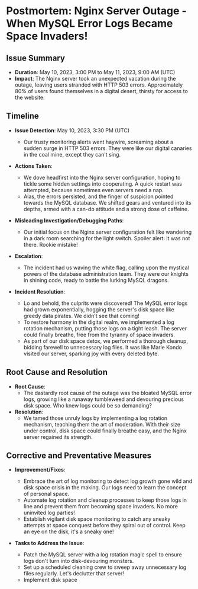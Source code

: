 # Postmortem: Nginx Server Outage - When MySQL Error Logs Became Space Invaders!

## Issue Summary
- **Duration**: May 10, 2023, 3:00 PM to May 11, 2023, 9:00 AM (UTC)
- **Impact**: The Nginx server took an unexpected vacation during the outage, leaving users stranded with HTTP 503 errors. Approximately 80% of users found themselves in a digital desert, thirsty for access to the website.

## Timeline
- **Issue Detection**: May 10, 2023, 3:30 PM (UTC)
  - Our trusty monitoring alerts went haywire, screaming about a sudden surge in HTTP 503 errors. They were like our digital canaries in the coal mine, except they can't sing.
  
- **Actions Taken**:
  - We dove headfirst into the Nginx server configuration, hoping to tickle some hidden settings into cooperating. A quick restart was attempted, because sometimes even servers need a nap.
  - Alas, the errors persisted, and the finger of suspicion pointed towards the MySQL database. We shifted gears and ventured into its depths, armed with a can-do attitude and a strong dose of caffeine.
  
- **Misleading Investigation/Debugging Paths**:
  - Our initial focus on the Nginx server configuration felt like wandering in a dark room searching for the light switch. Spoiler alert: it was not there. Rookie mistake!
  
- **Escalation**:
  - The incident had us waving the white flag, calling upon the mystical powers of the database administration team. They were our knights in shining code, ready to battle the lurking MySQL dragons.
  
- **Incident Resolution**:
  - Lo and behold, the culprits were discovered! The MySQL error logs had grown exponentially, hogging the server's disk space like greedy data pirates. We didn't see that coming!
  - To restore harmony in the digital realm, we implemented a log rotation mechanism, putting those logs on a tight leash. The server could finally breathe, free from the tyranny of space invaders.
  - As part of our disk space detox, we performed a thorough cleanup, bidding farewell to unnecessary log files. It was like Marie Kondo visited our server, sparking joy with every deleted byte.

## Root Cause and Resolution
- **Root Cause**:
  - The dastardly root cause of the outage was the bloated MySQL error logs, growing like a runaway tumbleweed and devouring precious disk space. Who knew logs could be so demanding?
- **Resolution**:
  - We tamed those unruly logs by implementing a log rotation mechanism, teaching them the art of moderation. With their size under control, disk space could finally breathe easy, and the Nginx server regained its strength.

## Corrective and Preventative Measures
- **Improvement/Fixes**:
  - Embrace the art of log monitoring to detect log growth gone wild and disk space crisis in the making. Our logs need to learn the concept of personal space.
  - Automate log rotation and cleanup processes to keep those logs in line and prevent them from becoming space invaders. No more uninvited log parties!
  - Establish vigilant disk space monitoring to catch any sneaky attempts at space conquest before they spiral out of control. Keep an eye on the disk, it's a sneaky one!
  
- **Tasks to Address the Issue**:
  - Patch the MySQL server with a log rotation magic spell to ensure logs don't turn into disk-devouring monsters.
  - Set up a scheduled cleaning crew to sweep away unnecessary log files regularly. Let's declutter that server!
  - Implement disk space